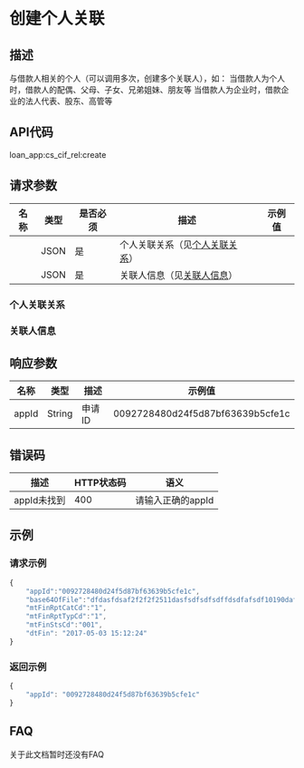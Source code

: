 # 创建个人关联
## 描述
与借款人相关的个人（可以调用多次，创建多个关联人），如：
当借款人为个人时，借款人的配偶、父母、子女、兄弟姐妹、朋友等
当借款人为企业时，借款企业的法人代表、股东、高管等

## API代码
loan\_app:cs\_cif\_rel:create

## 请求参数
| 名称 | 类型 | 是否必须 | 描述 | 示例值 |
| --- | --- | --- | --- | --- |
|  | JSON | 是 | 个人关联关系（见[个人关联关系](#个人关联关系)） |  |
|  | JSON | 是 | 关联人信息（见[关联人信息](#关联人信息)） | ||

### 个人关联关系

### 关联人信息

## 响应参数
| 名称 | 类型 | 描述 |示例值 |
| --- | --- | --- | --- |
| appId | String | 申请ID | 0092728480d24f5d87bf63639b5cfe1c |

## 错误码
| 描述 | HTTP状态码 | 语义 |
| --- | --- | --- | 
| appId未找到 | 400 | 请输入正确的appId |

## 示例
### 请求示例
```javascript
{
    "appId":"0092728480d24f5d87bf63639b5cfe1c",
	"base64OfFile":"dfdasfdsaf2f2f2f2511dasfsdfsdfsdffdsdfafsdf10190dafffb4863168ec04==",
	"mtFinRptCatCd":"1",
	"mtFinRptTypCd":"1",
	"mtFinStsCd":"001",
	"dtFin": "2017-05-03 15:12:24"
}
```
### 返回示例
```javascript
{
    "appId": "0092728480d24f5d87bf63639b5cfe1c"
}
```
## FAQ
关于此文档暂时还没有FAQ